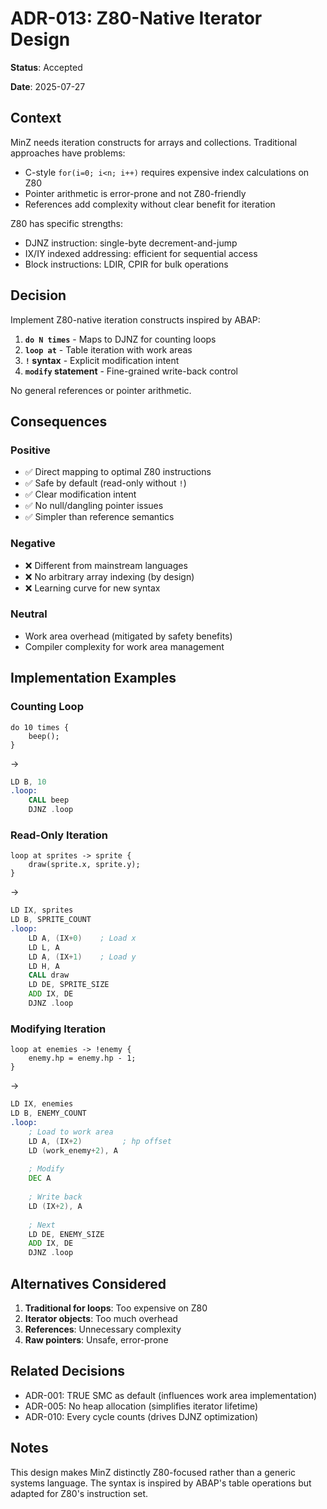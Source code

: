# ADR-013: Z80-Native Iterator Design

**Status**: Accepted

**Date**: 2025-07-27

## Context

MinZ needs iteration constructs for arrays and collections. Traditional approaches have problems:
- C-style `for(i=0; i<n; i++)` requires expensive index calculations on Z80
- Pointer arithmetic is error-prone and not Z80-friendly
- References add complexity without clear benefit for iteration

Z80 has specific strengths:
- DJNZ instruction: single-byte decrement-and-jump
- IX/IY indexed addressing: efficient for sequential access
- Block instructions: LDIR, CPIR for bulk operations

## Decision

Implement Z80-native iteration constructs inspired by ABAP:

1. **`do N times`** - Maps to DJNZ for counting loops
2. **`loop at`** - Table iteration with work areas
3. **`!` syntax** - Explicit modification intent
4. **`modify` statement** - Fine-grained write-back control

No general references or pointer arithmetic.

## Consequences

### Positive
- ✅ Direct mapping to optimal Z80 instructions
- ✅ Safe by default (read-only without `!`)
- ✅ Clear modification intent
- ✅ No null/dangling pointer issues
- ✅ Simpler than reference semantics

### Negative
- ❌ Different from mainstream languages
- ❌ No arbitrary array indexing (by design)
- ❌ Learning curve for new syntax

### Neutral
- Work area overhead (mitigated by safety benefits)
- Compiler complexity for work area management

## Implementation Examples

### Counting Loop
```minz
do 10 times {
    beep();
}
```
→
```asm
LD B, 10
.loop:
    CALL beep
    DJNZ .loop
```

### Read-Only Iteration
```minz
loop at sprites -> sprite {
    draw(sprite.x, sprite.y);
}
```
→
```asm
LD IX, sprites
LD B, SPRITE_COUNT
.loop:
    LD A, (IX+0)    ; Load x
    LD L, A
    LD A, (IX+1)    ; Load y
    LD H, A
    CALL draw
    LD DE, SPRITE_SIZE
    ADD IX, DE
    DJNZ .loop
```

### Modifying Iteration
```minz
loop at enemies -> !enemy {
    enemy.hp = enemy.hp - 1;
}
```
→
```asm
LD IX, enemies
LD B, ENEMY_COUNT
.loop:
    ; Load to work area
    LD A, (IX+2)         ; hp offset
    LD (work_enemy+2), A
    
    ; Modify
    DEC A
    
    ; Write back
    LD (IX+2), A
    
    ; Next
    LD DE, ENEMY_SIZE
    ADD IX, DE
    DJNZ .loop
```

## Alternatives Considered

1. **Traditional for loops**: Too expensive on Z80
2. **Iterator objects**: Too much overhead
3. **References**: Unnecessary complexity
4. **Raw pointers**: Unsafe, error-prone

## Related Decisions

- ADR-001: TRUE SMC as default (influences work area implementation)
- ADR-005: No heap allocation (simplifies iterator lifetime)
- ADR-010: Every cycle counts (drives DJNZ optimization)

## Notes

This design makes MinZ distinctly Z80-focused rather than a generic systems language. The syntax is inspired by ABAP's table operations but adapted for Z80's instruction set.